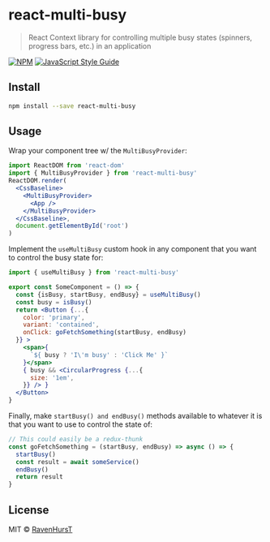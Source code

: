 # react-multi-busy

> React Context library for controlling multiple busy states (spinners, progress bars, etc.) in an application

[![NPM](https://img.shields.io/npm/v/react-multi-busy.svg)](https://www.npmjs.com/package/react-multi-busy) [![JavaScript Style Guide](https://img.shields.io/badge/code_style-standard-brightgreen.svg)](https://standardjs.com)

## Install

```bash
npm install --save react-multi-busy
```

## Usage

Wrap your component tree w/ the `MultiBusyProvider`:
```jsx
import ReactDOM from 'react-dom'
import { MultiBusyProvider } from 'react-multi-busy'
ReactDOM.render(
  <CssBaseline>
    <MultiBusyProvider>
      <App />
    </MultiBusyProvider>
  </CssBaseline>,
  document.getElementById('root')
)
```
Implement the `useMultiBusy` custom hook in any component that you want to control the busy state for:
```jsx
import { useMultiBusy } from 'react-multi-busy'

export const SomeComponent = () => {
  const {isBusy, startBusy, endBusy} = useMultiBusy()
  const busy = isBusy()
  return <Button {...{
    color: 'primary',
    variant: 'contained',
    onClick: goFetchSomething(startBusy, endBusy)
  }} >
    <span>{
      `${ busy ? 'I\'m busy' : 'Click Me' }`
    }</span>
    { busy && <CircularProgress {...{
      size: '1em',
    }} /> }
  </Button>
}
```
Finally, make `startBusy() and endBusy()` methods available to whatever it is that you want to use to control the state of:
```jsx
// This could easily be a redux-thunk
const goFetchSomething = (startBusy, endBusy) => async () => {
  startBusy()
  const result = await someService()
  endBusy()
  return result
}
```

## License

MIT © [RavenHursT](https://github.com/RavenHursT)
